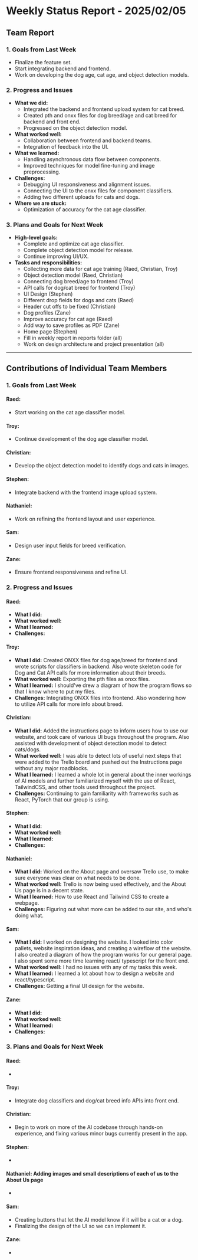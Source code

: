 # Weekly Status Report - 2025/02/05

## Team Report

### 1. Goals from Last Week

- Finalize the feature set.
- Start integrating backend and frontend.
- Work on developing the dog age, cat age, and object detection models.

### 2. Progress and Issues
- **What we did:**
  - Integrated the backend and frontend upload system for cat breed.
  - Created pth and onxx files for dog breed/age and cat breed for backend and front end.
  - Progressed on the object detection model.
- **What worked well:**
  - Collaboration between frontend and backend teams.
  - Integration of feedback into the UI.
- **What we learned:**
  - Handling asynchronous data flow between components.
  - Improved techniques for model fine-tuning and image preprocessing.
- **Challenges:**
  - Debugging UI responsiveness and alignment issues.
  - Connecting the UI to the onxx files for component classifiers.
  - Adding two different uploads for cats and dogs.
- **Where we are stuck:**
  - Optimization of accuracy for the cat age classifier.

### 3. Plans and Goals for Next Week
- **High-level goals:**
  - Complete and optimize cat age classifier.
  - Complete object detection model for release.
  - Continue improving UI/UX.
- **Tasks and responsibilities:**
  - Collecting more data for cat age training (Raed, Christian, Troy)
  - Object detection model (Raed, Christian)
  - Connecting dog breed/age to frontend (Troy)
  - API calls for dog/cat breed for frontend (Troy)
  - UI Design (Stephen)
  - Different drop fields for dogs and cats (Raed)
  - Header cut offs to be fixed (Christian)
  - Dog profiles (Zane)
  - Improve accuracy for cat age (Raed)
  - Add way to save profiles as PDF (Zane)
  - Home page (Stephen)
  - Fill in weekly report in reports folder (all)
  - Work on design architecture and project presentation (all)

---

## Contributions of Individual Team Members

### 1. Goals from Last Week

#### Raed:
- Start working on the cat age classifier model.

#### Troy:
- Continue development of the dog age classifier model.

#### Christian:
- Develop the object detection model to identify dogs and cats in images.

#### Stephen:
- Integrate backend with the frontend image upload system.

#### Nathaniel:
- Work on refining the frontend layout and user experience.

#### Sam:
- Design user input fields for breed verification.

#### Zane:
- Ensure frontend responsiveness and refine UI.

### 2. Progress and Issues

#### Raed:
- **What I did:** 
- **What worked well:** 
- **What I learned:** 
- **Challenges:** 

#### Troy:
- **What I did:** Created ONXX files for dog age/breed for frontend and wrote scripts for classifiers in backend. 
Also wrote skeleton code for Dog and Cat API calls for more information about their breeds.
- **What worked well:** Exporting the pth files as onxx files. 
- **What I learned:** I should've drew a diagram of how the program flows so that I know where to put my files. 
- **Challenges:** Integrating ONXX files into frontend. Also wondering how to utilize API calls for more info about breed.

#### Christian:
- **What I did:** Added the instructions page to inform users how to use our website, and took care of various UI bugs throughout the program. Also assisted with development of object detection model to detect cats/dogs.
- **What worked well:** I was able to detect lots of useful next steps that were added to the Trello board and pushed out the Instructions page without any major roadblocks.
- **What I learned:** I learned a whole lot in general about the inner workings of AI models and further familiarized myself with the use of React, TailwindCSS, and other tools used throughout the project.
- **Challenges:** Continuing to gain familiarity with frameworks such as React, PyTorch that our group is using.

#### Stephen:
- **What I did:** 
- **What worked well:** 
- **What I learned:** 
- **Challenges:** 

#### Nathaniel:
- **What I did:** Worked on the About page and oversaw Trello use, to make sure everyone was clear on what needs to be done.
- **What worked well:** Trello is now being used effectively, and the About Us page is in a decent state.
- **What I learned:** How to use React and Tailwind CSS to create a webpage.
- **Challenges:** Figuring out what more can be added to our site, and who's doing what.

#### Sam:
- **What I did:** I worked on designing the website. I looked into color pallets, website inspiration ideas, and creating a wireflow of the website. I also created a diagram of how the program works for our general page. I also spent some more time learning react/ typescript for the front end. 
- **What worked well:** I had no issues with any of my tasks this week.
- **What I learned:** I learned a lot about how to design a website and react/typescript. 
- **Challenges:** Getting a final UI design for the website.

#### Zane:
- **What I did:** 
- **What worked well:** 
- **What I learned:** 
- **Challenges:** 

### 3. Plans and Goals for Next Week

#### Raed:
- 

#### Troy:
- Integrate dog classifiers and dog/cat breed info APIs into front end. 

#### Christian:
- Begin to work on more of the AI codebase through hands-on experience, and fixing various minor bugs currently present in the app.

#### Stephen:
- 

#### Nathaniel: Adding images and small descriptions of each of us to the About Us page
- 

#### Sam:
- Creating buttons that let the AI model know if it will be a cat or a dog. 
- Finalizing the design of the UI so we can implement it. 


#### Zane:
- 
